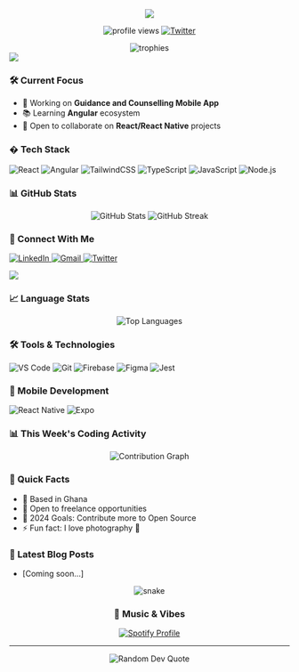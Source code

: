 <div align="center">
  <img src="https://readme-typing-svg.herokuapp.com/?lines=Hi+👋+I'm+Dave;Frontend+Developer+from+Ghana&center=true&width=380&height=50">

  <p>
    <img src="https://komarev.com/ghpvc/?username=quayedna&label=Profile%20views&color=0e75b6&style=for-the-badge" alt="profile views">
    <a href="https://twitter.com/quaye009">
      <img src="https://img.shields.io/twitter/follow/quaye009?logo=twitter&style=for-the-badge" alt="Twitter">
    </a>
  </p>

  <img src="https://github-profile-trophy.vercel.app/?username=quayedna&theme=radical&no-frame=true&no-bg=true&row=1" alt="trophies">
</div>

<img src="https://user-images.githubusercontent.com/73097560/115834477-dbab4500-a447-11eb-908a-139a6edaec5c.gif">

### 🛠️ Current Focus

- 🚀 Working on **Guidance and Counselling Mobile App**
- 📚 Learning **Angular** ecosystem 
- 🤝 Open to collaborate on **React/React Native** projects

### � Tech Stack
<p>
  <img src="https://img.shields.io/badge/React-20232A?style=for-the-badge&logo=react&logoColor=61DAFB" alt="React">
  <img src="https://img.shields.io/badge/Angular-DD0031?style=for-the-badge&logo=angular&logoColor=white" alt="Angular">
  <img src="https://img.shields.io/badge/Tailwind_CSS-38B2AC?style=for-the-badge&logo=tailwind-css&logoColor=white" alt="TailwindCSS">
  <img src="https://img.shields.io/badge/TypeScript-007ACC?style=for-the-badge&logo=typescript&logoColor=white" alt="TypeScript">
  <img src="https://img.shields.io/badge/JavaScript-F7DF1E?style=for-the-badge&logo=javascript&logoColor=black" alt="JavaScript">
  <img src="https://img.shields.io/badge/Node.js-43853D?style=for-the-badge&logo=node.js&logoColor=white" alt="Node.js">
</p>

### 📊 GitHub Stats
<p align="center">
  <img src="https://github-readme-stats.vercel.app/api?username=quayedna&show_icons=true&theme=radical" alt="GitHub Stats">
  <img src="https://github-readme-streak-stats.herokuapp.com/?user=quayedna&theme=radical" alt="GitHub Streak">
</p>

### 🤝 Connect With Me
<p>
  <a href="https://linkedin.com/in/yourprofile">
    <img src="https://img.shields.io/badge/LinkedIn-0077B5?style=for-the-badge&logo=linkedin&logoColor=white" alt="LinkedIn">
  </a>
  <a href="mailto:youremail@example.com">
    <img src="https://img.shields.io/badge/Gmail-D14836?style=for-the-badge&logo=gmail&logoColor=white" alt="Gmail">
  </a>
  <a href="https://twitter.com/quaye009">
    <img src="https://img.shields.io/badge/Twitter-1DA1F2?style=for-the-badge&logo=twitter&logoColor=white" alt="Twitter">
  </a>
</p>

<img src="https://user-images.githubusercontent.com/73097560/115834477-dbab4500-a447-11eb-908a-139a6edaec5c.gif">

### 📈 Language Stats
<p align="center">
  <img src="https://github-readme-stats.vercel.app/api/top-langs/?username=quayedna&layout=compact&theme=radical" alt="Top Languages">
</p>

### 🛠️ Tools & Technologies
<p>
  <!-- Development -->
  <img src="https://img.shields.io/badge/VS%20Code-007ACC?style=for-the-badge&logo=visual-studio-code&logoColor=white" alt="VS Code">
  <img src="https://img.shields.io/badge/Git-F05032?style=for-the-badge&logo=git&logoColor=white" alt="Git">
  <img src="https://img.shields.io/badge/Firebase-FFCA28?style=for-the-badge&logo=firebase&logoColor=black" alt="Firebase">
  
  <!-- Design -->
  <img src="https://img.shields.io/badge/Figma-F24E1E?style=for-the-badge&logo=figma&logoColor=white" alt="Figma">
  
  <!-- Testing -->
  <img src="https://img.shields.io/badge/Jest-C21325?style=for-the-badge&logo=jest&logoColor=white" alt="Jest">
</p>

### 📱 Mobile Development
<p>
  <img src="https://img.shields.io/badge/React_Native-20232A?style=for-the-badge&logo=react&logoColor=61DAFB" alt="React Native">
  <img src="https://img.shields.io/badge/Expo-000020?style=for-the-badge&logo=expo&logoColor=white" alt="Expo">
</p>

### 📊 This Week's Coding Activity
<p align="center">
  <img src="https://github-readme-activity-graph.vercel.app/graph?username=quayedna&theme=react-dark" alt="Contribution Graph">
</p>

### 🌟 Quick Facts
- 📍 Based in Ghana
- 💼 Open to freelance opportunities
- 🎯 2024 Goals: Contribute more to Open Source
- ⚡ Fun fact: I love photography 📸

### 📝 Latest Blog Posts
<!-- BLOG-POST-LIST:START -->
- [Coming soon...]
<!-- BLOG-POST-LIST:END -->

<div align="center">
  <img src="https://github.com/quayedna/quayedna/blob/output/github-contribution-grid-snake.svg" alt="snake">
  
 <div align="center">
  <h3>🎵 Music & Vibes</h3>
  <a href="https://open.spotify.com/user/31i2bigvttrcjmhaxefxqnfw7mpa" target="_blank">
    <img src="https://img.shields.io/badge/Dave's_Playlist-%231DB954.svg?&style=for-the-badge&logo=spotify&logoColor=white&color=1DB954" alt="Spotify Profile"/>
  </a>
</div>
</div>

---
<p align="center">
  <img src="https://quotes-github-readme.vercel.app/api?type=horizontal&theme=radical" alt="Random Dev Quote">
</p>

